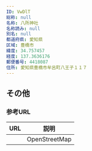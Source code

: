 ```yaml
---
ID: VwDlT
総称: null
名称: 八所神社
名称読み: null
別名: null
都道府県: 愛知県
区域: 豊橋市
緯度: 34.757457
経度: 137.3636176
郵便番号: 4418087
住所: 愛知県豊橋市牟呂町八王子１１７
---
```


## その他

### 参考URL

| URL | 説明          |
| --- | ------------- |
|     | OpenStreetMap |
